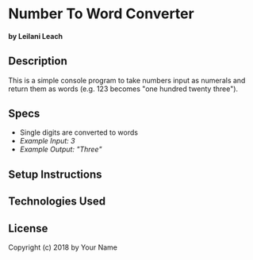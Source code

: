 # Number To Word Converter
#### by Leilani Leach


## Description
This is a simple console program to take numbers input as numerals and return them as words (e.g. 123 becomes "one hundred twenty three").

## Specs
* Single digits are converted to words
* _Example Input: 3_
* _Example Output: "Three"_

## Setup Instructions


## Technologies Used



## License
Copyright (c) 2018 by Your Name